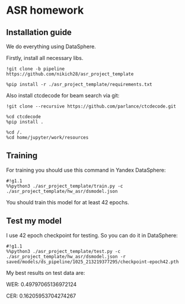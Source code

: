 # ASR homework

## Installation guide

We do everything using DataSphere.

Firstly, install all necessary libs.

```shell
!git clone -b pipeline https://github.com/nikich28/asr_project_template

%pip install -r ./asr_project_template/requirements.txt
```

Also install ctcdecode for beam search via git:

```shell
!git clone --recursive https://github.com/parlance/ctcdecode.git

%cd ctcdecode
%pip install .

%cd /.
%cd home/jupyter/work/resources
```

## Training

For training you should use this command in Yandex DataSphere:
```shell
#!g1.1
%%python3 ./asr_project_template/train.py -c ./asr_project_template/hw_asr/dsmodel.json
```
You should train this model for at least 42 epochs.

## Test my model

I use 42 epoch checkpoint for testing. So you can do it in DataSphere:

```shell
#!g1.1
%%python3 ./asr_project_template/test.py -c ./asr_project_template/hw_asr/dsmodel.json -r saved/models/ds_pipeline/1025_213219377295/checkpoint-epoch42.pth
```

My best results on test data are:

WER: 0.49797065136972124

CER: 0.16205953704274267
